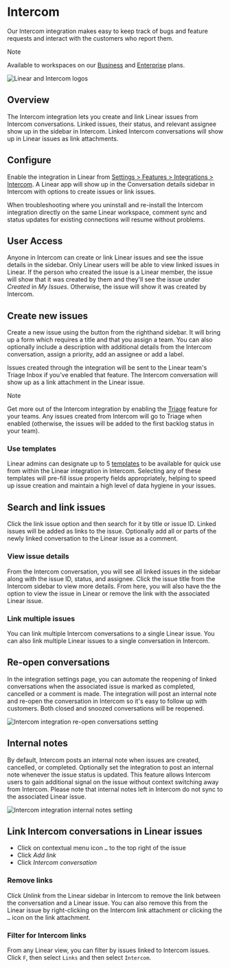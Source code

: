 # Intercom

Our Intercom integration makes easy to keep track of bugs and feature requests and interact with the customers who report them.

> [!NOTE]
> Available to workspaces on our [Business](https://linear.app/pricing) and [Enterprise](https://linear.app/pricing) plans.

![Linear and Intercom logos](https://webassets.linear.app/images/ornj730p/production/664d8631752a28b59ca1698db0bc4c4b5ada88c1-2160x1327.png?q=95&auto=format&dpr=2)

## Overview

The Intercom integration lets you create and link Linear issues from Intercom conversations. Linked issues, their status, and relevant assignee show up in the sidebar in Intercom. Linked Intercom conversations will show up in Linear issues as link attachments.

## Configure

Enable the integration in Linear from [Settings > Features > Integrations > Intercom](https://linear.app/settings/integrations/intercom). A Linear app will show up in the Conversation details sidebar in Intercom with options to create issues or link issues.

When troubleshooting where you uninstall and re-install the Intercom integration directly on the same Linear workspace, comment sync and status updates for existing connections will resume without problems.

## User Access

Anyone in Intercom can create or link Linear issues and see the issue details in the sidebar. Only Linear users will be able to view linked issues in Linear. If the person who created the issue is a Linear member, the issue will show that it was created by them and they'll see the issue under _Created_ in _My Issues_. Otherwise, the issue will show it was created by Intercom. 

## Create new issues

Create a new issue using the button from the righthand sidebar. It will bring up a form which requires a title and that you assign a team. You can also optionally include a description with additional details from the Intercom conversation, assign a priority, add an assignee or add a label. 

Issues created through the integration will be sent to the Linear team's Triage Inbox if you've enabled that feature. The Intercom conversation will show up as a link attachment in the Linear issue.

> [!NOTE]
> Get more out of the Intercom integration by enabling the [Triage](https://linear.app/docs/triage) feature for your teams. Any issues created from Intercom will go to Triage when enabled (otherwise, the issues will be added to the first backlog status in your team).

### Use templates

Linear admins can designate up to 5 [templates](https://linear.app/docs/issue-templates) to be available for quick use from within the Linear integration in Intercom. Selecting any of these templates will pre-fill issue property fields appropriately, helping to speed up issue creation and maintain a high level of data hygiene in your issues.

## Search and link issues

Click the link issue option and then search for it by title or issue ID. Linked issues will be added as links to the issue. Optionally add all or parts of the newly linked conversation to the Linear issue as a comment.

### View issue details

From the Intercom conversation, you will see all linked issues in the sidebar along with the issue ID, status, and assignee.  Click the issue title from the Intercom sidebar to view more details. From here, you will also have the the option to view the issue in Linear or remove the link with the associated Linear issue.

### Link multiple issues 

You can link multiple Intercom conversations to a single Linear issue. You can also link multiple Linear issues to a single conversation in Intercom. 

## Re-open conversations

In the integration settings page, you can automate the reopening of linked conversations when the associated issue is marked as completed, cancelled or a comment is made. The integration will post an internal note and re-open the conversation in Intercom so it's easy to follow up with customers. Both closed and snoozed conversations will be reopened.

![Intercom integration re-open conversations setting](https://webassets.linear.app/images/ornj730p/production/e959a66c93d9b6003aba0a3079defedb0d84ea3d-1446x502.png?q=95&auto=format&dpr=2)

## Internal notes

By default, Intercom posts an internal note when issues are created, cancelled, or completed. Optionally set the integration to post an internal note whenever the issue status is updated. This feature allows Intercom users to gain additional signal on the issue without context switching away from Intercom. Please note that internal notes left in Intercom do not sync to the associated Linear issue.

![Intercom integration internal notes setting](https://webassets.linear.app/images/ornj730p/production/24290a9f755f88502131461fe54f3be5ac2b13b4-1372x440.png?q=95&auto=format&dpr=2)

## Link Intercom conversations in Linear issues

* Click on contextual menu icon `…` to the top right of the issue
* Click _Add link_
* Click _Intercom conversation_

### Remove links

Click _Unlink_ from the Linear sidebar in Intercom to remove the link between the conversation and a Linear issue. You can also remove this from the Linear issue by right-clicking on the Intercom link attachment or clicking the `…` icon on the link attachment.

### Filter for Intercom links

From any Linear view, you can filter by issues linked to Intercom issues. Click `F`, then select `Links` and then select `Intercom`.